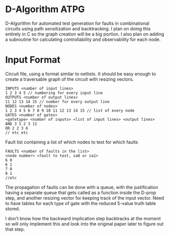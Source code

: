 # D-Algorithm ATPG
D-Algorithm for automated test generation for faults in combinational circuits using path sensitization and backtracking. I plan on doing this entirely in C so the graph creation will be a big portion. I also plan on adding a subroutine for calculating controllability and observability for each node.

# Input Format

Circuit file, using a format similar to netlists. It should be easy enough to create a traversable graph of the circuit with resizing vectors.
```
INPUTS <number of input lines>
1 2 3 4 5 // numbering for every input line
OUTPUTS <number of output lines>
11 12 13 14 15 // number for every output line
NODES <number of nodes>
1 2 3 4 5 6 7 8 9 10 11 12 13 14 15 // list of every node
GATES <number of gates>
<gatetype> <number of inputs> <list of input lines> <output lines>
AND 3 1 2 3 11
OR 2 2 3 6
// etc etc
```

Fault list containing a list of which nodes to test for which faults
```
FAULTS <number of faults in the list>
<node number> <fault to test, sa0 or sa1>
6 0
6 1
7 0
8 1
//etc
```

The propagation of faults can be done with a queue, with the justification having a separate queue that gets called as a function inside the D-prop step, and another resizing vector for keeping track of the input vector. Need to have tables for each type of gate with the reduced 5-value truth table stored.

I don't know how the backward implication step backtracks at the moment so will only implement this and look into the original paper later to figure out that step.
